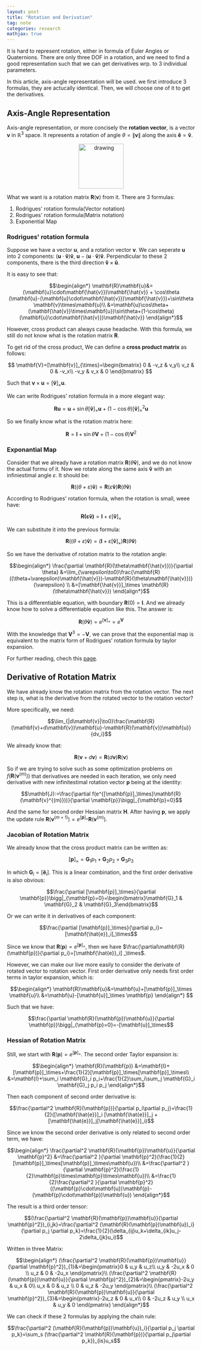 ```yaml
---
layout: post
title: "Rotation and Derivation"
tag: note
categories: research
mathjax: true
---
```


It is hard to represent rotation, either in formula of Euler Angles or Quaternions. There are only three DOF in a rotation, and we need to find a good representation such that we can get derivatives wrp. to 3 individual parameters.



In this article, axis-angle representation will be used. we first introduce 3 formulas, they are actucally identical. Then, we will choose one of it to get the derivatives.

## Axis-Angle Representation

Axis-angle representation, or more concisely the **rotation vector**, is a vector $\mathbf{v}$ in $\mathbb{R}^3$ space. It represents a rotation of angle $\theta=\|\mathbf{v}\|$ along the axis $\mathbf{\hat{e}}=\mathbf{\hat{v}}$. 

<p align="center">
<img src="https://upload.wikimedia.org/wikipedia/commons/thumb/7/7b/Angle_axis_vector.svg/800px-Angle_axis_vector.svg.png" alt="drawing" width="120"/>
</p>

What we want is a rotation matrix $\mathbf{R}(\mathbf{v})$ from it. There are 3 formulas:

1. Rodrigues' rotation formula(Vector notation)
2. Rodrigues' rotation formula(Matrix notation)
3. Exponential Map

### Rodrigues' rotation formula

Suppose we have a vector $\mathbf{u}$, and a rotation vector $\mathbf{v}$. We can seperate $\mathbf{u}$ into 2 components: $(\mathbf{u}\cdot\mathbf{\hat{v}})\mathbf{\hat{v}}$, $\mathbf{u}-(\mathbf{u}\cdot\mathbf{\hat{v}})\mathbf{\hat{v}}$. Perpendicular to these 2 components, there is the third direction $\mathbf{\hat{v}}\times\mathbf{\hat{u}}$. 

It is easy to see that:

$$\begin{align*}
\mathbf{R}\mathbf{u}&=(\mathbf{u}\cdot\mathbf{\hat{v}})\mathbf{\hat{v}} + \cos\theta (\mathbf{u}-(\mathbf{u}\cdot\mathbf{\hat{v}})\mathbf{\hat{v}})+\sin\theta \mathbf{v}\times\mathbf{u}\\
&=\mathbf{u}\cos\theta+(\mathbf{\hat{v}}\times\mathbf{u})\sin\theta+(1-\cos\theta)(\mathbf{u}\cdot\mathbf{\hat{v}})\mathbf{\hat{v}}
\end{align*}$$

However, cross product can always cause headache. With this formula, we still do not know what is the rotation matrix $\mathbf{R}$. 

To get rid of the cross product, We can define a **cross product matrix** as follows:

$$
\mathbf{V}=[\mathbf{v}]_{\times}=\begin{bmatrix}
0 & -v_z & v_y\\
v_z & 0 & -v_x\\
-v_y & v_x & 0
\end{bmatrix}
$$

Such that $\mathbf{v}\times\mathbf{u}=[\mathbf{\hat{v}}
]_\times\mathbf{u}$.

We can write Rodrigues' rotation formula in a more elegant way:

$$\mathbf{R}\mathbf{u}=\mathbf{u}+\sin\theta[\mathbf{\hat{v}}]_\times\mathbf{u}+(1-\cos\theta)[\mathbf{\hat{v}}]_\times^2 \mathbf{u}$$

So we finally know what is the rotation matrix here:

$$\mathbf{R}=\mathbf{I}+\sin\theta\mathbf{V}+(1-\cos\theta)\mathbf{V}^2$$

### Exponantial Map

Consider that we already have a rotation matrix $\mathbf{R}(\theta\mathbf{\hat{v}})$, and we do not know the actual formu of it. Now we rotate along the same axis $\mathbf{\hat{v}}$ with an infiniestimal angle $\varepsilon$. It should be:

$$\mathbf{R}((\theta+\varepsilon)\mathbf{\hat{v}})=\mathbf{R}(\varepsilon\mathbf{\hat{v}})\mathbf{R}(\theta\mathbf{\hat{v}})$$

According to Rodrigues' rotation formula, when the rotation is small, weee have:

$$\mathbf{R(\varepsilon\mathbf{\hat{v}})}=\mathbf{I}+\varepsilon[\mathbf{\hat{v}}]_\times$$

We can substitute it into the previous formula:

$$\mathbf{R}((\theta+\varepsilon)\mathbf{\hat{v}})=(\mathbf{I}+\varepsilon[\mathbf{\hat{v}}]_\times)\mathbf{R}(\theta\mathbf{\hat{v}})$$

So we have the derivative of rotation matrix to the rotation angle:

$$\begin{align*}
\frac{\partial \mathbf{R}(\theta\mathbf{\hat{v}})}{\partial \theta}
&=\lim_{\varepsilon\to0}\frac{\mathbf{R}((\theta+\varepsilon)\mathbf{\hat{v}})-\mathbf{R}(\theta\mathbf{\hat{v}})}{\varepsilon}
\\
&=[\mathbf{\hat{v}}]_\times \mathbf{R}(\theta\mathbf{\hat{v}})
\end{align*}$$

This is a differentiable equation, with boundary $\mathbf{R}(0)=\mathbf{I}$. And we already know how to solve a differentiable equation like this. The answer is:

$$\mathbf{R}(\theta\mathbf{\hat{v}})=e^{[\mathbf{v}]_\times}=e^{\mathbf{V}}$$

With the knowledge that $\mathbf{V}^3=-\mathbf{V}$, we can prove that the exponential map is equivalent to the matrix form of Rodrigues' rotation formula by taylor expansion.

For further reading, chech this [page](https://en.wikipedia.org/wiki/Axis%E2%80%93angle_representation).

## Derivative of Rotation Matrix

We have already know the rotation matrix from the rotation vector. The next step is, what is the derivative from the rotated vector to the rotation vector?

More specifically, we need:

$$\lim_{|d\mathbf{v}|\to0}\frac{\mathbf{R}(\mathbf{v}+d\mathbf{v})\mathbf{u}-\mathbf{R}(\mathbf{v})\mathbf{u}}{dv_i}$$

We already know that:

$$\mathbf{R}(\mathbf{v}+d\mathbf{v})=\mathbf{R}(d\mathbf{v})\mathbf{R}(\mathbf{v})$$

So if we are trying to solve such as some optimization problems on $f(\mathbf{R}(\mathbf{v}^{(m)}))$ that derivatives are needed in each iteration, we only need derivative with new infinitestimal rotation vector $\mathbf{p}$ being at the identity:

$$\mathbf{J}:=\frac{\partial f(e^{[\mathbf{p}]_\times}\mathbf{R}(\mathbf{v}^{(m)}))}{\partial \mathbf{p}}\bigg|_{\mathbf{p}=0}$$

And the same for second order Hessian matrix $\mathbf{H}$. After having $\mathbf{p}$, we apply the update rule  $\mathbf{R}(\mathbf{v}^{(m+1)})=e^{[\mathbf{p}]_\times}\mathbf{R}(\mathbf{v}^{(m)})$. 

### Jacobian of Rotation Matrix



We already know that the cross product matrix can be written as:

$$[\mathbf{p}]_\times=\mathbf{G}_1 p_1+\mathbf{G}_2 p_2 + \mathbf{G}_3 p_3$$

In which $\mathbf{G}_i=[\mathbf{\hat{e}}_i]$. This is a linear combination, and the first order derivative is also obvious:

$$\frac{\partial [\mathbf{p}]_\times}{\partial \mathbf{p}}\bigg|_{\mathbf{p}=0}=\begin{bmatrix}\mathbf{G}_1 & \mathbf{G}_2 & \mathbf{G}_3\end{bmatrix}$$

Or we can write it in derivatives of each component:

$$\frac{\partial [\mathbf{p}]_\times}{\partial p_i}=[\mathbf{\hat{e}}_i]_\times$$

Since we know that $\mathbf{R}(\mathbf{p})=e^{[\mathbf{p}]_\times}$, then we have $\frac{\partial\mathbf{R}(\mathbf{p})}{\partial p_i}=[\mathbf{\hat{e}}_i] _\times$.

However, we can make our live more easily to consider the derivate of rotated vector to rotation vector. First order derivative only needs first order terms in taylor expansion, which is:

$$\begin{align*}
\mathbf{R}\mathbf{u}&=\mathbf{u}+[\mathbf{p}]_\times \mathbf{u}\\
&=\mathbf{u}-[\mathbf{u}]_\times \mathbf{p}
\end{align*}
$$

Such that we have:

$$\frac{\partial \mathbf{R}(\mathbf{p})\mathbf{u}}{\partial \mathbf{p}}\bigg|_{\mathbf{p}=0}=-[\mathbf{u}]_\times$$

### Hessian of Rotation Matrix

Still, we start with $\mathbf{R}(\mathbf{p})=e^{[\mathbf{p}]_\times}$. The second order Taylor expansion is:

$$\begin{align*}
\mathbf{R}(\mathbf{p})
&=\mathbf{I}+[\mathbf{p}]_\times+\frac{1}{2}[\mathbf{p}]_\times[\mathbf{p}]_\times\\
&=\mathbf{I}+\sum_i \mathbf{G}_i p_i+\frac{1}{2}\sum_i\sum_j \mathbf{G}_i \mathbf{G}_j p_i p_j
\end{align*}$$

Then each component of second order derivative is:

$$\frac{\partial^2 \mathbf{R}(\mathbf{p})}{\partial p_i\partial p_j}=\frac{1}{2}([\mathbf{\hat{e}}]_i [\mathbf{\hat{e}}]_j + [\mathbf{\hat{e}}]_j[\mathbf{\hat{e}}]_i)$$

Since we know the second order derivative is only related to second order term, we have:

$$\begin{align*}
\frac{\partial^2 \mathbf{R}(\mathbf{p})\mathbf{u}}{\partial \mathbf{p}^2}
&=\frac{\partial^2 }{\partial \mathbf{p}^2}(\frac{1}{2}[\mathbf{p}]_\times[\mathbf{p}]_\times\mathbf{u})\\
&=\frac{\partial^2 }{\partial \mathbf{p}^2}(\frac{1}{2}\mathbf{p}\times\mathbf{p}\times\mathbf{u})\\
&=\frac{1}{2}\frac{\partial^2 }{\partial \mathbf{p}^2}((\mathbf{p}\cdot\mathbf{u})\mathbf{p}-(\mathbf{p}\cdot\mathbf{p})\mathbf{u})
\end{align*}$$

The result is a third order tensor:

$$(\frac{\partial^2 \mathbf{R}(\mathbf{p})\mathbf{u}}{\partial \mathbf{p}^2})_{i,jk}=\frac{\partial^2 (\mathbf{R}(\mathbf{p})\mathbf{u})_i}{\partial p_j \partial p_k}=\frac{1}{2}(\delta_{ij}u_k+\delta_{ik}u_j-2\delta_{jk}u_i)$$

Written in three Matrix:

$$\begin{align*}
(\frac{\partial^2 \mathbf{R}(\mathbf{p})\mathbf{u}}{\partial \mathbf{p}^2})_{1}&=\begin{pmatrix}0 & u_y & u_z\\ u_y & -2u_x & 0 \\ u_z & 0 & -2u_x \end{pmatrix}\\
(\frac{\partial^2 \mathbf{R}(\mathbf{p})\mathbf{u}}{\partial \mathbf{p}^2})_{2}&=\begin{pmatrix}-2u_y & u_x & 0\\ u_x & 0 & u_z \\ 0 & u_z & -2u_y \end{pmatrix}\\
(\frac{\partial^2 \mathbf{R}(\mathbf{p})\mathbf{u}}{\partial \mathbf{p}^2})_{3}&=\begin{pmatrix}-2u_z & 0 & u_x\\ 0 & -2u_z & u_y \\ u_x & u_y & 0 \end{pmatrix}
\end{align*}$$


We can check if these 2 formulas by applying the chain rule:

$$\frac{\partial^2 (\mathbf{R}(\mathbf{p})\mathbf{u})_i}{\partial p_j \partial p_k}=\sum_s (\frac{\partial^2 \mathbf{R}(\mathbf{p})}{\partial p_j\partial p_k})_{is}u_s$$